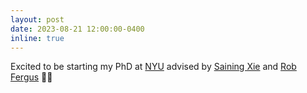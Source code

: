 ```yaml
---
layout: post
date: 2023-08-21 12:00:00-0400
inline: true
---
```


Excited to be starting my PhD at [NYU][CILVR] advised by
[Saining Xie][Saining]
and [Rob Fergus][Fergus] 🎉🗽

[CILVR]: https://wp.nyu.edu/cilvr/
[Saining]: https://www.sainingxie.com/
[Fergus]: https://cs.nyu.edu/~fergus/
